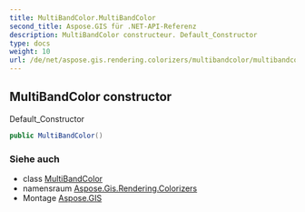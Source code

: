 ```yaml
---
title: MultiBandColor.MultiBandColor
second_title: Aspose.GIS für .NET-API-Referenz
description: MultiBandColor constructeur. Default_Constructor
type: docs
weight: 10
url: /de/net/aspose.gis.rendering.colorizers/multibandcolor/multibandcolor/
---
```

## MultiBandColor constructor

Default_Constructor

```csharp
public MultiBandColor()
```

### Siehe auch

* class [MultiBandColor](../)
* namensraum [Aspose.Gis.Rendering.Colorizers](../../multibandcolor/)
* Montage [Aspose.GIS](../../../)


